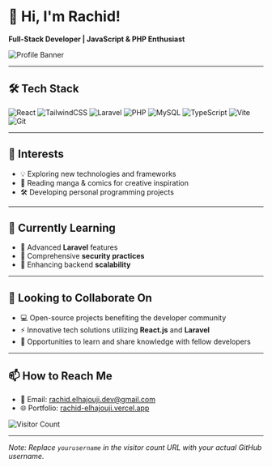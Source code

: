 # 👋 Hi, I'm Rachid!

**Full-Stack Developer | JavaScript & PHP Enthusiast**

![Profile Banner](https://via.placeholder.com/800x200.png?text=Welcome+to+My+GitHub+Profile)

---

## 🛠️ Tech Stack

![React](https://skillicons.dev/icons?i=react)
![TailwindCSS](https://skillicons.dev/icons?i=tailwind)
![Laravel](https://skillicons.dev/icons?i=laravel)
![PHP](https://skillicons.dev/icons?i=php)
![MySQL](https://skillicons.dev/icons?i=mysql)
![TypeScript](https://skillicons.dev/icons?i=typescript)
![Vite](https://skillicons.dev/icons?i=vite)
![Git](https://skillicons.dev/icons?i=git)

---

## 👀 Interests

- 💡 Exploring new technologies and frameworks
- 📖 Reading manga & comics for creative inspiration
- 🛠️ Developing personal programming projects

---

## 🌱 Currently Learning

- 🔹 Advanced **Laravel** features
- 🔹 Comprehensive **security practices**
- 🔹 Enhancing backend **scalability**

---

## 💞️ Looking to Collaborate On

- 💻 Open-source projects benefiting the developer community
- ⚡ Innovative tech solutions utilizing **React.js** and **Laravel**
- 🤝 Opportunities to learn and share knowledge with fellow developers

---

## 📫 How to Reach Me

- 📧 Email: [rachid.elhajouji.dev@gmail.com](mailto:rachid.elhajouji.dev@gmail.com)
- 🌐 Portfolio: [rachid-elhajouji.vercel.app](https://rachid-elhajouji.vercel.app)

![Visitor Count](https://komarev.com/ghpvc/?username=yourusername&style=flat-square)

---

*Note: Replace `yourusername` in the visitor count URL with your actual GitHub username.*
